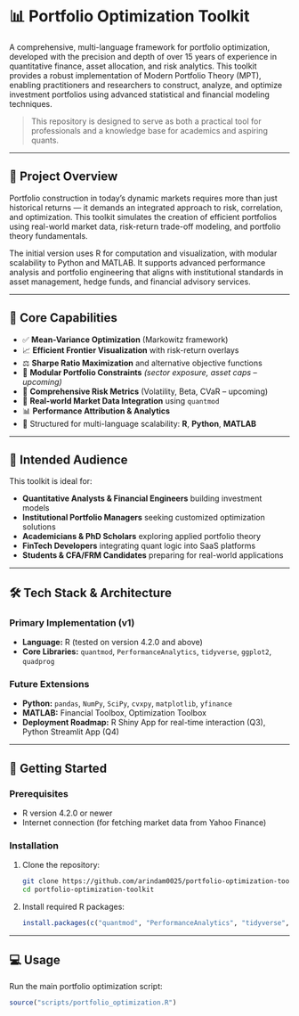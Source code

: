 # 📊 Portfolio Optimization Toolkit

A comprehensive, multi-language framework for portfolio optimization, developed with the precision and depth of over 15 years of experience in quantitative finance, asset allocation, and risk analytics. This toolkit provides a robust implementation of Modern Portfolio Theory (MPT), enabling practitioners and researchers to construct, analyze, and optimize investment portfolios using advanced statistical and financial modeling techniques.

> This repository is designed to serve as both a practical tool for professionals and a knowledge base for academics and aspiring quants.

---

## 💼 Project Overview

Portfolio construction in today’s dynamic markets requires more than just historical returns — it demands an integrated approach to risk, correlation, and optimization. This toolkit simulates the creation of efficient portfolios using real-world market data, risk-return trade-off modeling, and portfolio theory fundamentals.

The initial version uses R for computation and visualization, with modular scalability to Python and MATLAB. It supports advanced performance analysis and portfolio engineering that aligns with institutional standards in asset management, hedge funds, and financial advisory services.

---

## 🎯 Core Capabilities

- ✅ **Mean-Variance Optimization** (Markowitz framework)  
- 📈 **Efficient Frontier Visualization** with risk-return overlays  
- ⚖️ **Sharpe Ratio Maximization** and alternative objective functions  
- 🧩 **Modular Portfolio Constraints** *(sector exposure, asset caps – upcoming)*  
- 🧮 **Comprehensive Risk Metrics** (Volatility, Beta, CVaR – upcoming)  
- 🔄 **Real-world Market Data Integration** using `quantmod`  
- 📊 **Performance Attribution & Analytics**  
- 📁 Structured for multi-language scalability: **R**, **Python**, **MATLAB**

---

## 🧠 Intended Audience

This toolkit is ideal for:

- **Quantitative Analysts & Financial Engineers** building investment models  
- **Institutional Portfolio Managers** seeking customized optimization solutions  
- **Academicians & PhD Scholars** exploring applied portfolio theory  
- **FinTech Developers** integrating quant logic into SaaS platforms  
- **Students & CFA/FRM Candidates** preparing for real-world applications  

---

## 🛠️ Tech Stack & Architecture

### Primary Implementation (v1)
- **Language:** R (tested on version 4.2.0 and above)  
- **Core Libraries:** `quantmod`, `PerformanceAnalytics`, `tidyverse`, `ggplot2`, `quadprog`

### Future Extensions
- **Python:** `pandas`, `NumPy`, `SciPy`, `cvxpy`, `matplotlib`, `yfinance`  
- **MATLAB:** Financial Toolbox, Optimization Toolbox  
- **Deployment Roadmap:** R Shiny App for real-time interaction (Q3), Python Streamlit App (Q4)

---

## 🚀 Getting Started

### Prerequisites

- R version 4.2.0 or newer  
- Internet connection (for fetching market data from Yahoo Finance)

### Installation

1. Clone the repository:
    ```bash
    git clone https://github.com/arindam0025/portfolio-optimization-toolkit.git
    cd portfolio-optimization-toolkit
    ```

2. Install required R packages:
    ```r
    install.packages(c("quantmod", "PerformanceAnalytics", "tidyverse", "ggplot2", "quadprog"))
    ```

---

## 💻 Usage

Run the main portfolio optimization script:

```r
source("scripts/portfolio_optimization.R")
